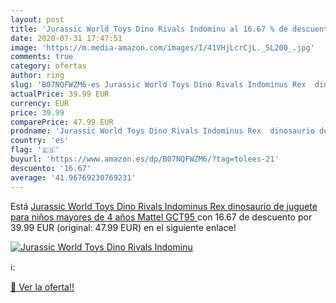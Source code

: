 ```yaml
---
layout: post
title: 'Jurassic World Toys Dino Rivals Indominu al 16.67 % de descuento'
date: 2020-07-31 17:47:51
image: 'https://m.media-amazon.com/images/I/41VHjLcrCjL._SL200_.jpg'
comments: true
category: ofertas
author: ring
slug: 'B07NQFWZM6-es Jurassic World Toys Dino Rivals Indominus Rex  dinosaurio de juguete para niños mayores de 4 años  Mattel GCT95 '
actualPrice: 39.99 EUR
currency: EUR
price: 39.99
comparePrice: 47.99 EUR
prodname: 'Jurassic World Toys Dino Rivals Indominus Rex  dinosaurio de juguete para niños mayores de 4 años  Mattel GCT95 '
country: 'es'
flag: '🇪🇸'
buyurl: 'https://www.amazon.es/dp/B07NQFWZM6/?tag=tolees-21'
descuento: '16.67'
average: '41.96769230769231'
---
```


Está [Jurassic World Toys Dino Rivals Indominus Rex  dinosaurio de juguete para niños mayores de 4 años  Mattel GCT95 ](https://www.amazon.es/dp/B07NQFWZM6/?tag=tolees-21) con 16.67 de descuento por 39.99 EUR (original: 47.99 EUR) en el siguiente enlace!

[![Jurassic World Toys Dino Rivals Indominu](https://m.media-amazon.com/images/I/41VHjLcrCjL._SL200_.jpg)](https://www.amazon.es/dp/B07NQFWZM6/?tag=tolees-21)

ℹ️:


[🛒 Ver la oferta!!](https://www.amazon.es/dp/B07NQFWZM6/?tag=tolees-21)
